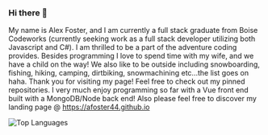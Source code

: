 ### Hi there 👋

My name is Alex Foster, and I am currently a full stack graduate from Boise Codeworks (currently seeking work as a full stack developer utilizing both Javascript and C#). I am thrilled to be a part of the adventure coding provides. Besides programming I love to spend time with my wife, and we have a child on the way! We also like to be outside including snowboarding, fishing, hiking, camping, dirtbiking, snowmachining etc...the list goes on haha. Thank you for visiting my page! Feel free to check out my pinned repositories. I very much enjoy programming so far with a Vue front end built with a MongoDB/Node back end! Also please feel free to discover my landing page @ https://afoster44.github.io
<!--
**afoster44/afoster44** is a ✨ _special_ ✨ repository because its `README.md` (this file) appears on your GitHub profile.

Here are some ideas to get you started:

- 🔭 I’m currently working on ...
- 🌱 I’m currently learning ...
- 👯 I’m looking to collaborate on ...
- 🤔 I’m looking for help with ...
- 💬 Ask me about ...
- 📫 How to reach me: ...
- 😄 Pronouns: ...
- ⚡ Fun fact: ...
-->

![Top Languages](https://github-readme-stats.vercel.app/api/top-langs/?username=afoster44&hide=HTML,CSS&[…]&layout=compact&bg_color=0d1117&text_color=c9d1d9&hide_border=true)

